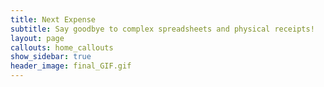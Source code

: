 ```yaml
---
title: Next Expense
subtitle: Say goodbye to complex spreadsheets and physical receipts!
layout: page
callouts: home_callouts
show_sidebar: true
header_image: final_GIF.gif
---
```


